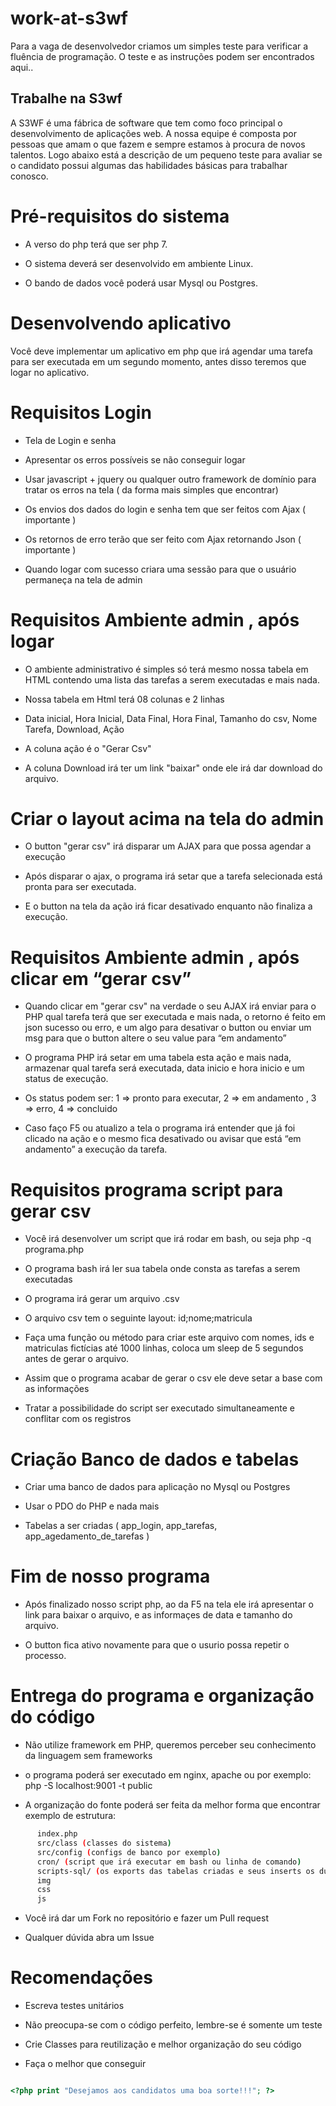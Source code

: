 # work-at-s3wf
Para a vaga de desenvolvedor criamos um simples teste para verificar a fluência de programação. O teste e as instruções podem ser encontrados aqui..

## Trabalhe na S3wf

A S3WF é uma fábrica de software que tem como foco principal o desenvolvimento de aplicações web.
A nossa equipe é composta por pessoas que amam o que fazem e sempre estamos à procura de novos talentos.
Logo abaixo está a descrição de um pequeno teste para avaliar se o candidato possui algumas das habilidades básicas para trabalhar conosco.

# Pré-requisitos do sistema

- A verso do php terá que ser php 7.

- O sistema deverá ser desenvolvido em ambiente Linux. 

- O bando de dados você poderá usar Mysql ou Postgres.


# Desenvolvendo aplicativo

Você deve implementar um aplicativo em php que irá agendar uma tarefa para ser executada em um segundo momento, antes disso teremos que logar no aplicativo.

# Requisitos Login

 - Tela de Login e senha
 
 - Apresentar os erros possíveis se não conseguir logar
 
 - Usar javascript + jquery ou qualquer outro framework de domínio para tratar os erros na tela ( da forma mais simples que encontrar)
 
 - Os envios dos dados do login e senha tem que ser feitos com Ajax ( importante )
 
 - Os retornos de erro terão que ser feito com Ajax retornando Json ( importante )
 
 - Quando logar com sucesso criara uma sessão para que o usuário permaneça na tela de admin

# Requisitos Ambiente admin , após logar 

 - O ambiente administrativo é simples só terá mesmo nossa tabela em HTML contendo uma lista das tarefas a serem executadas e mais nada.
 
 - Nossa tabela em Html terá 08  colunas e 2 linhas
 
 - Data inicial, Hora Inicial, Data Final, Hora Final, Tamanho do csv, Nome Tarefa, Download, Ação
 
 - A coluna ação é o "Gerar Csv"
 
 - A coluna Download irá ter um link "baixar" onde ele irá dar download do arquivo.
  
# Criar o layout acima na tela do admin

- O button "gerar csv" irá disparar um AJAX para que possa agendar a execução

- Após disparar o ajax, o programa irá setar que a tarefa selecionada está pronta para ser executada.

- E o button na tela da ação irá ficar desativado enquanto não finaliza a execução.

# Requisitos Ambiente admin , após clicar em “gerar csv”

- Quando clicar em "gerar csv" na verdade o seu AJAX irá enviar para o PHP qual tarefa terá que ser executada e mais nada, o retorno é feito em json sucesso ou erro, e um algo para desativar o button ou enviar um msg para que o button altere o seu value para “em andamento”

- O programa PHP irá setar em uma tabela esta ação e mais nada, armazenar qual tarefa será executada, data inicio e hora inicio e um status de execução.

- Os status podem ser: 1 => pronto para executar, 2 => em andamento , 3 => erro, 4 => concluido

- Caso faço F5 ou atualizo a tela o programa irá entender que já foi clicado na ação e o mesmo fica desativado ou avisar que está “em andamento” a execução da tarefa.

# Requisitos programa script para gerar csv

- Você irá desenvolver um script que irá rodar em bash, ou seja php -q programa.php

- O programa bash irá ler sua tabela onde consta as tarefas a serem executadas

- O programa irá gerar um arquivo .csv

- O arquivo csv tem o seguinte layout: id;nome;matricula

- Faça uma função ou método para criar este arquivo com nomes, ids e matriculas fictícias até 1000 linhas, coloca um sleep de 5 segundos antes de gerar o arquivo.

- Assim que o programa acabar de gerar o csv ele deve setar a base com as informações

- Tratar a possibilidade do script ser executado simultaneamente e conflitar com os registros

# Criação Banco de dados e tabelas

- Criar uma banco de dados para aplicação no Mysql ou Postgres

- Usar o PDO do PHP e nada mais

- Tabelas a ser criadas ( app_login, app_tarefas, app_agedamento_de_tarefas )

# Fim de nosso programa

- Após finalizado nosso script php, ao da F5 na tela ele irá apresentar o link para baixar o arquivo, e as informaçes de data e tamanho do arquivo.

- O button fica ativo novamente para que o usurio possa repetir o processo.

# Entrega do programa e organização do código

- Não utilize framework em PHP, queremos perceber seu conhecimento da linguagem sem frameworks

- o programa poderá ser executado em nginx, apache ou por exemplo: php -S localhost:9001 -t public

- A organização do fonte poderá ser feita da melhor forma que encontrar exemplo de estrutura:

```sh
      index.php 
      src/class (classes do sistema)
      src/config (configs de banco por exemplo)
      cron/ (script que irá executar em bash ou linha de comando)
      scripts-sql/ (os exports das tabelas criadas e seus inserts os dumps)
      img
      css
      js
```
- Você irá dar um Fork no repositório e fazer um Pull request

- Qualquer dúvida abra um Issue


# Recomendações

- Escreva testes unitários 

- Não preocupa-se com o código perfeito, lembre-se é somente um teste

- Crie Classes para reutilização e melhor organização do seu código

- Faça o melhor que conseguir

```php

<?php print "Desejamos aos candidatos uma boa sorte!!!"; ?>

```







